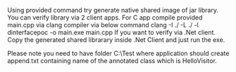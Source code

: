 Using provided command try generate native shared image of jar library.
You can verify library via 2 client apps.
For C app compile provided main.cpp via clang compiler via below command
  clang -I ./ -L ./ -l dinterfacepoc -o main.exe main.cpp
If you want to verify via .Net client. Copy the generated shared librarary inside .Net Client and just run the exe.

Please note you need to have folder C:\Test where application should create append.txt containing name of the annotated class which is HelloVisitor.
